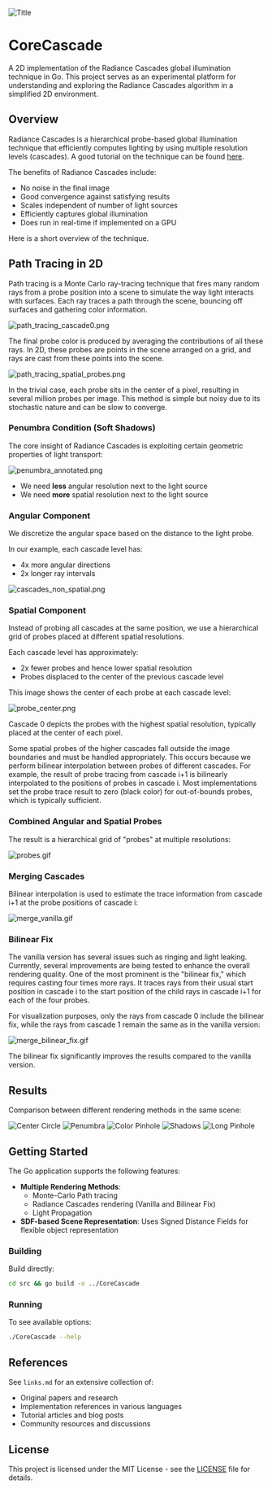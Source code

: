 ![Title](/assets/title.webp)

# CoreCascade

A 2D implementation of the Radiance Cascades global illumination technique in Go. This project serves as an experimental platform for understanding and exploring the Radiance Cascades algorithm in a simplified 2D environment.

## Overview

Radiance Cascades is a hierarchical probe-based global illumination technique that efficiently computes lighting by using multiple resolution levels (cascades). 
A good tutorial on the technique can be found [here](https://m4xc.dev/articles/fundamental-rc/).

The benefits of Radiance Cascades include:

* No noise in the final image
* Good convergence against satisfying results
* Scales independent of number of light sources
* Efficiently captures global illumination
* Does run in real-time if implemented on a GPU

Here is a short overview of the technique.

## Path Tracing in 2D

Path tracing is a Monte Carlo ray-tracing technique that fires many random rays from a probe position into a scene to simulate the way light interacts with surfaces. Each ray traces a path through the scene, bouncing off surfaces and gathering color information. 

![path_tracing_cascade0.png](assets/path_tracing_cascade0.png)

The final probe color is produced by averaging the contributions of all these rays.
In 2D, these probes are points in the scene arranged on a grid, and rays are cast from these points into the scene.

![path_tracing_spatial_probes.png](assets/path_tracing_spatial_probes.png)

In the trivial case, each probe sits in the center of a pixel, resulting in several million probes per image. This method is simple but noisy due to its stochastic nature and can be slow to converge. 

### Penumbra Condition (Soft Shadows)

The core insight of Radiance Cascades is exploiting certain geometric properties of light transport:

![penumbra_annotated.png](assets/penumbra_annotated.png)

* We need **less** angular resolution next to the light source
* We need **more** spatial resolution next to the light source

### Angular Component

We discretize the angular space based on the distance to the light probe.

In our example, each cascade level has:
  - 4x more angular directions
  - 2x longer ray intervals

![cascades_non_spatial.png](assets/cascades_non_spatial.png)

### Spatial Component

Instead of probing all cascades at the same position, we use a hierarchical grid of probes placed at different spatial resolutions.

Each cascade level has approximately:
  - 2x fewer probes and hence lower spatial resolution
  - Probes displaced to the center of the previous cascade level

This image shows the center of each probe at each cascade level:

![probe_center.png](assets/probe_center.png)

Cascade 0 depicts the probes with the highest spatial resolution, typically placed at the center of each pixel.

Some spatial probes of the higher cascades fall outside the image boundaries and must be handled appropriately. This occurs because we perform bilinear interpolation between probes of different cascades. For example, the result of probe tracing from cascade i+1 is bilinearly interpolated to the positions of probes in cascade i. Most implementations set the probe trace result to zero (black color) for out-of-bounds probes, which is typically sufficient.

### Combined Angular and Spatial Probes

The result is a hierarchical grid of "probes" at multiple resolutions:

![probes.gif](assets/probes.gif)

### Merging Cascades

Bilinear interpolation is used to estimate the trace information from cascade i+1 at the probe positions of cascade i:

![merge_vanilla.gif](assets/merge_vanilla.gif)

### Bilinear Fix

The vanilla version has several issues such as ringing and light leaking. Currently, several improvements are being tested to enhance the overall rendering quality. One of the most prominent is the "bilinear fix," which requires casting four times more rays. It traces rays from their usual start position in cascade i to the start position of the child rays in cascade i+1 for each of the four probes. 

For visualization purposes, only the rays from cascade 0 include the bilinear fix, while the rays from cascade 1 remain the same as in the vanilla version:

![merge_bilinear_fix.gif](assets/merge_bilinear_fix.gif)

The bilinear fix significantly improves the results compared to the vanilla version.

## Results

Comparison between different rendering methods in the same scene:

![Center Circle](/assets/center.webp)
![Penumbra](/assets/penumbra.webp)
![Color Pinhole](/assets/pinhole.webp)
![Shadows](/assets/shadows.webp)
![Long Pinhole](/assets/beam.webp)



## Getting Started

The Go application supports the following features:

- **Multiple Rendering Methods**:
  - Monte-Carlo Path tracing
  - Radiance Cascades rendering (Vanilla and Bilinear Fix)
  - Light Propagation
- **SDF-based Scene Representation**: Uses Signed Distance Fields for flexible object representation

### Building

Build directly:
```bash
cd src && go build -o ../CoreCascade
```

### Running

To see available options:
```bash
./CoreCascade --help
```

## References

See `links.md` for an extensive collection of:
- Original papers and research
- Implementation references in various languages
- Tutorial articles and blog posts
- Community resources and discussions

## License

This project is licensed under the MIT License - see the [LICENSE](LICENSE) file for details.
